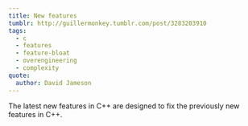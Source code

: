 ```yaml
---
title: New features
tumblr: http://guillermonkey.tumblr.com/post/3283203910
tags:
  - c
  - features
  - feature-bloat
  - overengineering
  - complexity
quote:
  author: David Jameson
---
```


The latest new features in C++ are designed to fix the previously new features in C++.
